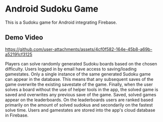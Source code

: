 # Android Sudoku Game
This is a Sudoku game for Android integrating Firebase.
## Demo Video
https://github.com/user-attachments/assets/4cf0f582-164e-45b8-a69b-a52191cf3125

Players can solve randomly generated Sudoku boards based on the chosen difficulty. 
Users logged in by email have access to saving/loading gamestates. 
Only a single instance of the same generated Sudoku game can appear in the database. 
This means that any subsequent saves of the game overwrite the existing savestate of the game. 
Finally, when the user solves a board without the use of helper tools in the app, 
the solved game is saved and overwrites any previous save of the game. 
Saved, solved games appear on the leaderboards. 
On the leaderboards users are ranked based primarily on the amount of solved sudokus
 and secondarily on the fastest solve time. 
Users and gamestates are stored into the app's cloud database in Firebase.
